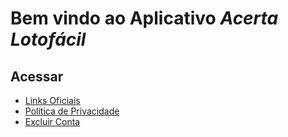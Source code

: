# Bem vindo ao Aplicativo *Acerta Lotofácil*

## Acessar
- [Links Oficiais](https://linktr.ee/acertalotofacil)
- [Política de Privacidade](PrivacyPolicy.md)
- [Excluir Conta](Delete.md)

